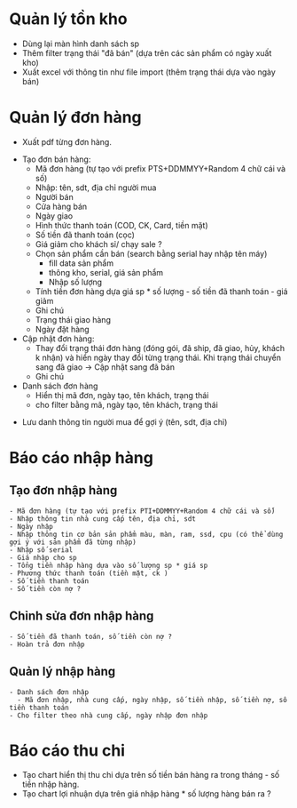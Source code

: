 # Quản lý tồn kho

  * Dùng lại màn hình danh sách sp
  * Thêm filter trạng thái "đã bán" (dựa trên các sản phẩm có ngày xuất kho)
  * Xuất excel với thông tin như file import (thêm trạng thái dựa vào ngày bán)
  
# Quản lý đơn hàng
   - Xuất pdf từng đơn hàng.
  * Tạo đơn bán hàng:
     - Mã đơn hàng (tự tạo với prefix PTS+DDMMYY+Random 4 chữ cái và số)
    - Nhập: tên, sdt, địa chỉ người mua
    - Người bán
    - Cửa hàng bán
    - Ngày giao
    - Hình thức thanh toán (COD, CK, Card, tiền mặt)
    - Số tiền đã thanh toán (cọc)
    - Giá giảm cho khách sỉ/ chạy sale ?
    - Chọn sản phẩm cần bán (search bằng serial hay nhập tên máy)
      - fill data sản phẩm
      - thông kho, serial, giá sản phẩm
      - Nhập số lượng 
    - Tính tiền đơn hàng dựa giá sp * số lượng - số tiền đã thanh toán - giá giảm
    - Ghi chú
    - Trạng thái giao hàng
    - Ngày đặt hàng
  * Cập nhật đơn hàng:
    - Thay đổi trạng thái đơn hàng (đóng gói, đã ship, đã giao, hủy, khách k nhận) và hiển ngày thay đổi từng trạng thái. Khi trạng thái chuyển sang đã giao -> Cập nhật sang đã bán
    - Ghi chú
  * Danh sách đơn hàng
     - Hiển thị mã đơn, ngày tạo, tên khách, trạng thái
     - cho filter bằng mã, ngày tạo, tên khách, trạng thái
  
   - Lưu danh thông tin người mua để gợi ý (tên, sdt, địa chỉ)
    
# Báo cáo nhập hàng
   ## Tạo đơn nhập hàng
  
    - Mã đơn hàng (tự tạo với prefix PTI+DDMMYY+Random 4 chữ cái và số)
    - Nhập thông tin nhà cung cấp tên, địa chỉ, sdt
    - Ngày nhập
    - Nhập thông tin cơ bản sản phẩm màu, màn, ram, ssd, cpu (có thể dùng gợi ý với sản phẩm đã từng nhập)
    - Nhập số serial
    - Giá nhập cho sp
    - Tổng tiền nhập hàng dựa vào số lượng sp * giá sp
    - Phương thức thanh toán (tiền mặt, ck )
    - Số tiền thanh toán
    - Số tiền còn nợ ?
  
  ## Chỉnh sửa đơn nhập hàng
  
    - Số tiền đã thanh toán, số tiền còn nợ ?
    - Hoàn trả đơn nhập
    
  ## Quản lý nhập hàng
  
    - Danh sách đơn nhập 
      - Mã đơn nhập, nhà cung cấp, ngày nhập, số tiền nhập, số tiền nợ, số tiền thanh toán
    - Cho filter theo nhà cung cấp, ngày nhập đơn nhập
    
# Báo cáo thu chi

  - Tạo chart hiển thị thu chi dựa trên số tiền bán hàng ra trong tháng - số tiền nhập hàng.
  - Tạo chart lợi nhuận dựa trên giá nhập hàng * số lượng hàng bán ra ? 